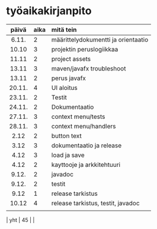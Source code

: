 # työaikakirjanpito

| päivä | aika | mitä tein  |
| :----:|:-----| :-----|
| 6.11. | 2    | määrittelydokumentti ja orientaatio |
| 10.10 | 3    | projektin peruslogiikkaa            |
| 11.11 | 2    | project assets                      |
| 13.11 | 3    | maven/javafx troubleshoot           |
| 13.11 | 2    | perus javafx                        |
| 20.11.| 4    | UI aloitus                          |
| 23.11.| 2    | Testit                              |
| 24.11.| 2    | Dokumentaatio                       |
| 27.11.| 3    | context menu/tests                  |
| 28.11.| 3    | context menu/handlers               |
| 2.12  | 2    | button text                         |
| 3.12  | 3    | dokumentaatio ja release            |
| 4.12  | 3    | load ja save                        |
| 4.12  | 2    | kayttooje ja arkkitehtuuri          |
| 9.12. | 2    | javadoc                             |
| 9.12. | 2    | testit                              |
| 9.12  | 1    | release tarkistus                   |
| 10.12 | 4    | release tarkistus, testit, javadoc  |
|   |   |                         |


| yht   |  45  |  | 